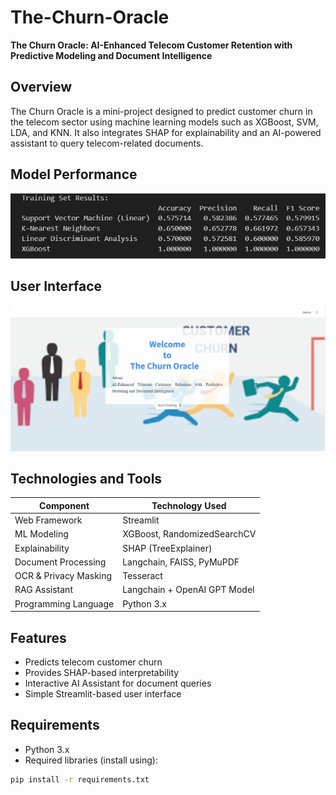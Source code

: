 # The-Churn-Oracle
**The Churn Oracle: AI-Enhanced Telecom Customer Retention with Predictive Modeling and Document Intelligence**

## Overview
The Churn Oracle is a mini-project designed to predict customer churn in the telecom sector using machine learning models such as XGBoost, SVM, LDA, and KNN. It also integrates SHAP for explainability and an AI-powered assistant to query telecom-related documents.

## Model Performance
![Img 3 model results.png](https://github.com/Coder-mania/The-Churn-Oracle/blob/main/Images/Img%203%20model%20results.jpg)

## User Interface
![UHomepage(images/UI img.png)](https://github.com/Coder-mania/The-Churn-Oracle/blob/main/Images/UI%20img.jpg)

## Technologies and Tools
| Component                     | Technology Used |
|---------------------------|----------|
| Web Framework                  | Streamlit      | 
| ML Modeling     | XGBoost, RandomizedSearchCV     |
| Explainability | SHAP (TreeExplainer)      |
| Document Processing | Langchain, FAISS, PyMuPDF |
| OCR & Privacy Masking | Tesseract |
| RAG Assistant | Langchain + OpenAI GPT Model |
| Programming Language | Python 3.x | 

## Features
- Predicts telecom customer churn
- Provides SHAP-based interpretability
- Interactive AI Assistant for document queries
- Simple Streamlit-based user interface

## Requirements
- Python 3.x
- Required libraries (install using):
```bash
pip install -r requirements.txt
